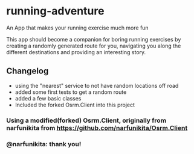 # running-adventure
An App that makes your running exercise much more fun

This app should become a companion for boring running exercises by
creating a randomly generated route for you,
navigating you along the different destinations
and providing an interesting story.


## Changelog

- using the "nearest" service to not have random locations off road
- added some first tests to get a random route
- added a few basic classes
- Included the forked Osrm.Client into this project



### Using a modified(forked) Osrm.Client, originally from narfunikita from https://github.com/narfunikita/Osrm.Client 
### @narfunikita: thank you!
